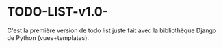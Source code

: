 # TODO-LIST-v1.0-
C'est la première version de todo list juste fait avec la bibliothèque Django de Python (vues+templates).

